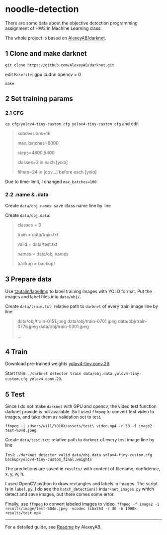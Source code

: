 # noodle-detection

There are some data about the objective detection programming assignment of HW2 in Machine Learning class.

The whole project is based on [AlexeyAB/darknet](https://github.com/AlexeyAB/darknet.git).

## 1 Clone and make darknet

`git clone https://github.com/AlexeyAB/darknet.git`

edit `Makefile`: gpu cudnn opencv = 0

`make`

## 2 Set training params

### 2.1 CFG

`cp cfg/yolov4-tiny-custom.cfg yolov4-tiny-custom.cfg` and edit

> subdivisions=16
>
> max_batches=6000
>
> steps=4800,5400
>
> classes=3 in each [yolo]
>
> filters=24 in [cov...] before each [yolo]

Due to time-limit, I changed `max_batches=100`.

### 2.2 .name & .data

Create `data/obj.names`: save class name line by line

Create `data/obj.data`:

> classes = 3
>
> train = data/train.txt
>
> valid = data/test.txt
>
> names = data/obj.names
>
> backup = backup/

## 3 Prepare data

Use [tzutalin/labelImg](https://github.com/tzutalin/labelImg) to label training images with YOLO format. Put the images and label files into `data/obj/`.

Create `data/train.txt`: relative path to `darknet` of every train image line by line

> data/obj/train-0151.jpeg
> data/obj/train-0701.jpeg
> data/obj/train-0776.jpeg
> data/obj/train-0301.jpeg
>
> ...

## 4 Train

Download pre-trained weights [yolov4-tiny.conv.29](https://github.com/AlexeyAB/darknet/releases/download/darknet_yolo_v4_pre/yolov4-tiny.conv.29).

Start train: `./darknet detector train data/obj.data yolov4-tiny-custom.cfg yolov4.conv.29`.

## 5 Test

Since I do not make `darknet` with GPU and opencv, the video test function darknet provide is not available. So I used `ffmpeg` to convert test video to images, and take them as validation set to test.

`ffmpeg -i /Users/will/YOLOX/assets/test\ video.mp4 -r 30 -f image2 test-%04d.jpeg`

Create `data/test.txt`: relative path to `darknet` of every test image line by line

Test: `./darknet detector valid data/obj.data yolov4-tiny-custom.cfg backup/yolov4-tiny-custom_final.weights `

The predictions are saved in `results/` with content of filename, confidence, x, y, w, h.

I used OpenCV python to draw rectangles and labels in images. The script is in `label.py`. I do see the `batch_detection()` in`darknet_images.py` which detect and save images, but there comes some error.

Finally, use `ffmpeg` to convert labeled images to video. `ffmpeg -f image2 -i results/image/test-%04d.jpeg -vcodec libx264 -r 30 -b 1000k results/test.mp4`


-----
For a detailed guide, see [Readme](https://github.com/AlexeyAB/darknet) by AlexeyAB.
